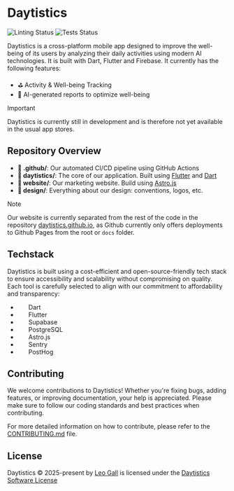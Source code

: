 


# Daytistics

![Linting Status](https://img.shields.io/github/actions/workflow/status/daytistics/daytistics/dev.yml?branch=dev&label=analyze)
![Tests Status](https://img.shields.io/github/actions/workflow/status/daytistics/daytistics/dev.yml?branch=dev&label=tests)


Daytistics is a cross-platform mobile app designed to improve the well-being of its users by analyzing their daily activities using modern AI technologies. It is built with Dart, Flutter and Firebase. It currently has the following features:

- ⛳ Activity & Well-being Tracking
- 🤖 AI-generated reports to optimize well-being

> [!IMPORTANT]  
> Daytistics is currently still in development and is therefore not yet available in the usual app stores.

## Repository Overview

- **🤖 .github/**: Our automated CI/CD pipeline using GitHub Actions
- **📂 daytistics/**: The core of our application. Built using [Flutter](https://flutter.dev/) and [Dart](https://dart.dev/)
- **📂 website/**: Our marketing website. Build using [Astro.js](https://astro.build/)
- **🎨 design/**: Everything about our design: conventions, logos, etc.

> [!NOTE]  
> Our website is currently separated from the rest of the code in the repository [daytistics.github.io](https://github.com/daytistics/daytistics.github.io), as Github currently only offers deployments to Github Pages from the root or `docs` folder.

## Techstack

Daytistics is built using a cost-efficient and open-source-friendly tech stack to ensure accessibility and scalability without compromising on quality. Each tool is carefully selected to align with our commitment to affordability and transparency:

- <img src="https://cdn.jsdelivr.net/gh/devicons/devicon@latest/icons/dart/dart-original.svg" width="13" height="13" /> &nbsp; Dart
- <img src="https://cdn.jsdelivr.net/gh/devicons/devicon@latest/icons/flutter/flutter-original.svg" width="13" height="13" /> &nbsp; Flutter
- <img src="https://cdn.jsdelivr.net/gh/devicons/devicon@latest/icons/supabase/supabase-original.svg" width="13" height="13" /> &nbsp; Supabase
- <img src="https://cdn.jsdelivr.net/gh/devicons/devicon@latest/icons/postgresql/postgresql-original.svg" width="13" height="13"  /> &nbsp; PostgreSQL
- <img src="https://cdn.jsdelivr.net/gh/devicons/devicon@latest/icons/astro/astro-original.svg" width="13" height="13"  /> &nbsp; Astro.js
- <img src="https://cdn.jsdelivr.net/gh/devicons/devicon@latest/icons/sentry/sentry-original.svg" width="13" height="13" /> &nbsp; Sentry
- <img src="https://www.appengine.ai/uploads/images/profile/logo/PostHog-AI.png" width="13" height="13" /> &nbsp; PostHog


## Contributing

We welcome contributions to Daytistics! Whether you're fixing bugs, adding features, or improving documentation, your help is appreciated. Please make sure to follow our coding standards and best practices when contributing.

For more detailed information on how to contribute, please refer to the [CONTRIBUTING.md](CONTRIBUTING.md) file.

## License

Daytistics © 2025-present by [Leo Gall](https://lgll.dev) is licensed under the [Daytistics Software License](LICENSE.md)
